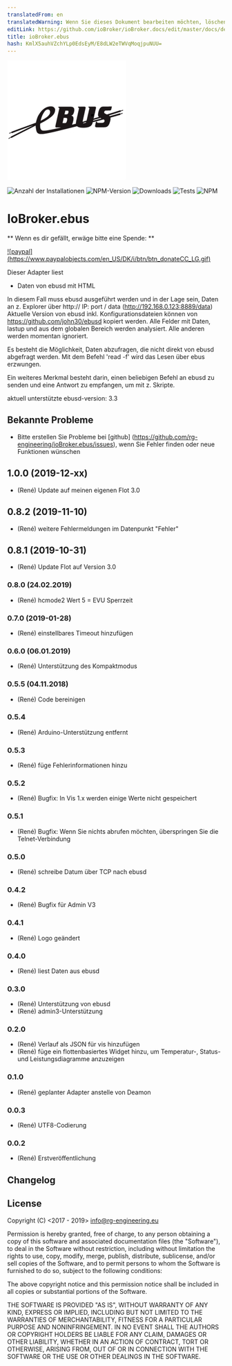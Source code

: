 ```yaml
---
translatedFrom: en
translatedWarning: Wenn Sie dieses Dokument bearbeiten möchten, löschen Sie bitte das Feld "translationsFrom". Andernfalls wird dieses Dokument automatisch erneut übersetzt
editLink: https://github.com/ioBroker/ioBroker.docs/edit/master/docs/de/adapterref/iobroker.ebus/README.md
title: ioBroker.ebus
hash: KmlX5auhVZchYLp0EdsEyM/E8dLW2eTWVqMoqjpuNUU=
---
```

![Logo](../../../en/adapterref/iobroker.ebus/admin/ebus.png)

![Anzahl der Installationen](http://iobroker.live/badges/ebus-stable.svg)
![NPM-Version](https://img.shields.io/npm/v/iobroker.ebus.svg)
![Downloads](https://img.shields.io/npm/dm/iobroker.ebus.svg)
![Tests](https://travis-ci.org/rg-engineering/ioBroker.ebus.svg?branch=master)
![NPM](https://nodei.co/npm/iobroker.ebus.png?downloads=true)

# IoBroker.ebus
** Wenn es dir gefällt, erwäge bitte eine Spende: **

[![paypal] (https://www.paypalobjects.com/en_US/DK/i/btn/btn_donateCC_LG.gif)](https://www.paypal.com/cgi-bin/webscr?cmd=_s-xclick&hosted_button_id=YBAZTEBT9SYC2&source=url)

Dieser Adapter liest

- Daten von ebusd mit HTML

In diesem Fall muss ebusd ausgeführt werden und in der Lage sein, Daten an z. Explorer über http:// IP: port / data (http://192.168.0.123:8889/data) Aktuelle Version von ebusd inkl. Konfigurationsdateien können von https://github.com/john30/ebusd kopiert werden. Alle Felder mit Daten, lastup und aus dem globalen Bereich werden analysiert. Alle anderen werden momentan ignoriert.

Es besteht die Möglichkeit, Daten abzufragen, die nicht direkt von ebusd abgefragt werden. Mit dem Befehl 'read -f' wird das Lesen über ebus erzwungen.

Ein weiteres Merkmal besteht darin, einen beliebigen Befehl an ebusd zu senden und eine Antwort zu empfangen, um mit z. Skripte.

aktuell unterstützte ebusd-version: 3.3

## Bekannte Probleme
* Bitte erstellen Sie Probleme bei [github] (https://github.com/rg-engineering/ioBroker.ebus/issues), wenn Sie Fehler finden oder neue Funktionen wünschen

## 1.0.0 (2019-12-xx)
* (René) Update auf meinen eigenen Flot 3.0

## 0.8.2 (2019-11-10)
* (René) weitere Fehlermeldungen im Datenpunkt "Fehler"

## 0.8.1 (2019-10-31)
* (René) Update Flot auf Version 3.0

### 0.8.0 (24.02.2019)
* (René) hcmode2 Wert 5 = EVU Sperrzeit

### 0.7.0 (2019-01-28)
* (René) einstellbares Timeout hinzufügen

### 0.6.0 (06.01.2019)
* (René) Unterstützung des Kompaktmodus

### 0.5.5 (04.11.2018)
* (René) Code bereinigen

### 0.5.4
* (René) Arduino-Unterstützung entfernt

### 0.5.3
* (René) füge Fehlerinformationen hinzu

### 0.5.2
* (René) Bugfix: In Vis 1.x werden einige Werte nicht gespeichert

### 0.5.1
* (René) Bugfix: Wenn Sie nichts abrufen möchten, überspringen Sie die Telnet-Verbindung

### 0.5.0
* (René) schreibe Datum über TCP nach ebusd

### 0.4.2
* (René) Bugfix für Admin V3

### 0.4.1
* (René) Logo geändert

### 0.4.0
* (René) liest Daten aus ebusd

### 0.3.0
* (René) Unterstützung von ebusd
* (René) admin3-Unterstützung

### 0.2.0
* (René) Verlauf als JSON für vis hinzufügen
* (René) füge ein flottenbasiertes Widget hinzu, um Temperatur-, Status- und Leistungsdiagramme anzuzeigen

### 0.1.0
* (René) geplanter Adapter anstelle von Deamon

### 0.0.3
* (René) UTF8-Codierung

### 0.0.2
* (René) Erstveröffentlichung

## Changelog

## License
Copyright (C) <2017 - 2019>  <info@rg-engineering.eu>

Permission is hereby granted, free of charge, to any person obtaining a copy of this software and associated documentation files (the "Software"), to deal in the Software without restriction, including without limitation the rights to use, copy, modify, merge, publish, distribute, sublicense, and/or sell copies of the Software, and to permit persons to whom the Software is furnished to do so, subject to the following conditions:

The above copyright notice and this permission notice shall be included in all copies or substantial portions of the Software.

THE SOFTWARE IS PROVIDED "AS IS", WITHOUT WARRANTY OF ANY KIND, EXPRESS OR IMPLIED, INCLUDING BUT NOT LIMITED TO THE WARRANTIES OF MERCHANTABILITY, FITNESS FOR A PARTICULAR PURPOSE AND NONINFRINGEMENT. IN NO EVENT SHALL THE AUTHORS OR COPYRIGHT HOLDERS BE LIABLE FOR ANY CLAIM, DAMAGES OR OTHER LIABILITY, WHETHER IN AN ACTION OF CONTRACT, TORT OR OTHERWISE, ARISING FROM, OUT OF OR IN CONNECTION WITH THE SOFTWARE OR THE USE OR OTHER DEALINGS IN THE SOFTWARE.